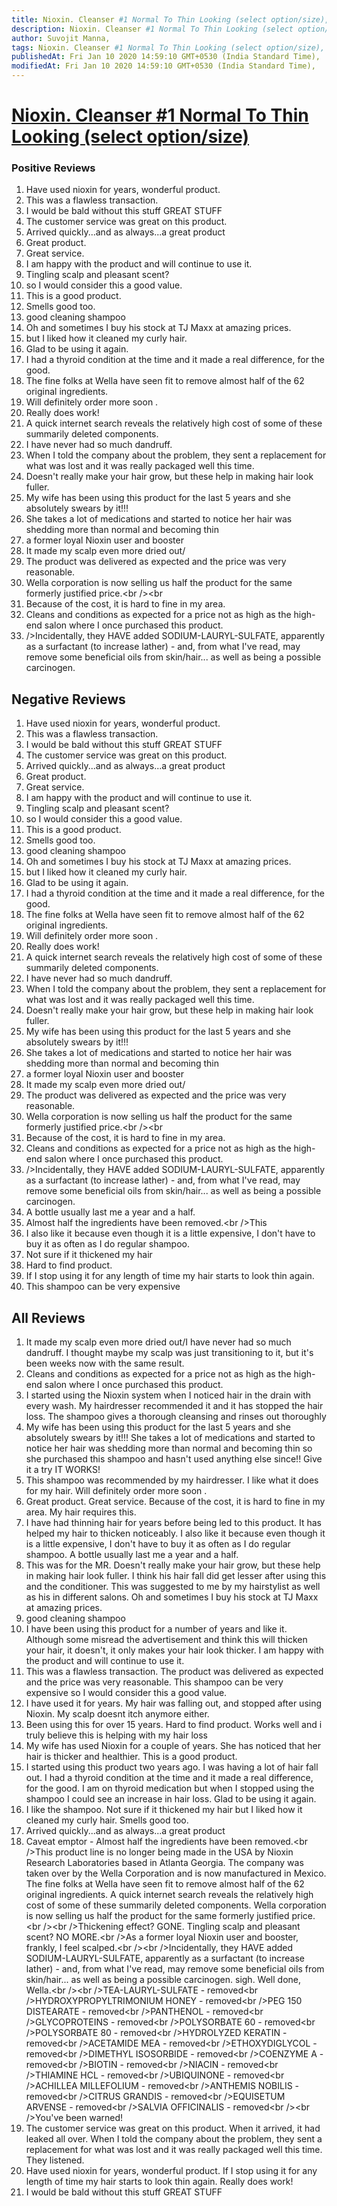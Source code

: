 ```yaml
---
title: Nioxin. Cleanser #1 Normal To Thin Looking (select option/size),
description: Nioxin. Cleanser #1 Normal To Thin Looking (select option/size),
author: Suvojit Manna,
tags: Nioxin. Cleanser #1 Normal To Thin Looking (select option/size),
publishedAt: Fri Jan 10 2020 14:59:10 GMT+0530 (India Standard Time),
modifiedAt: Fri Jan 10 2020 14:59:10 GMT+0530 (India Standard Time),
---
```


# [Nioxin. Cleanser #1 Normal To Thin Looking (select option/size)](https://products.checkmycream.com/products/Nioxin.-Cleanser-1-Normal-To-Thin-Looking-(select-optionsize).html)

### Positive Reviews

<ol>
      <li>Have used nioxin  for years, wonderful product.</li>
      <li>This was a flawless transaction.</li>
      <li>I would be bald without this stuff GREAT STUFF</li>
      <li>The customer service was great on this product.  </li>
      <li>Arrived quickly...and as always...a great product</li>
      <li>Great product.</li>
      <li>Great service.</li>
      <li>I am happy with the product and will continue to use it.</li>
      <li>Tingling scalp and pleasant scent?</li>
      <li>so I would consider this a good value.</li>
      <li>This is a good product.</li>
      <li>Smells good too.</li>
      <li>good cleaning shampoo</li>
      <li>Oh and sometimes I buy his stock at TJ Maxx at amazing prices.</li>
      <li>but I liked how it cleaned my curly hair.</li>
      <li>Glad to be using it again.</li>
      <li>I had a thyroid condition at the time and it made a real difference, for the good.</li>
      <li>The fine folks at Wella have seen fit to remove almost half of the 62 original ingredients.</li>
      <li>Will definitely order more soon .</li>
      <li>Really does work!</li>
      <li>A quick internet search reveals the relatively high cost of some of these summarily deleted components.</li>
      <li>I have never had so much dandruff.</li>
      <li>When  I told the company about the problem, they sent a replacement for what was lost and it was really packaged well this time.  </li>
      <li>Doesn&#x27;t really make your hair grow, but these help in making hair look fuller.</li>
      <li>My wife has been using this product for the last 5 years and she absolutely swears by it!!!</li>
      <li>She takes a lot of medications and started to notice her hair was shedding more than normal and becoming thin</li>
      <li>a former loyal Nioxin user and booster</li>
      <li>It made my scalp even more dried out/</li>
      <li>The product was delivered as expected and the price was very reasonable.</li>
      <li>Wella corporation is now selling us half the product for the same formerly justified price.&lt;br /&gt;&lt;br</li>
      <li>Because of the cost, it is hard to fine in my area.</li>
      <li>Cleans and conditions as expected for a price not as high as the high-end salon where I once purchased this product.</li>
      <li>/&gt;Incidentally, they HAVE added SODIUM-LAURYL-SULFATE,  apparently as a surfactant (to increase lather) - and, from what I&#x27;ve read, may remove some beneficial oils from skin/hair... as well as being a possible carcinogen.</li>
</ol>


<h2>Negative Reviews</h2>
<ol>
<li> Have used nioxin  for years, wonderful product.</li>
<li> This was a flawless transaction.</li>
<li> I would be bald without this stuff GREAT STUFF</li>
<li> The customer service was great on this product.  </li>
<li> Arrived quickly...and as always...a great product</li>
<li> Great product.</li>
<li> Great service.</li>
<li> I am happy with the product and will continue to use it.</li>
<li> Tingling scalp and pleasant scent?</li>
<li> so I would consider this a good value.</li>
<li> This is a good product.</li>
<li> Smells good too.</li>
<li> good cleaning shampoo</li>
<li> Oh and sometimes I buy his stock at TJ Maxx at amazing prices.</li>
<li> but I liked how it cleaned my curly hair.</li>
<li> Glad to be using it again.</li>
<li> I had a thyroid condition at the time and it made a real difference, for the good.</li>
<li> The fine folks at Wella have seen fit to remove almost half of the 62 original ingredients.</li>
<li> Will definitely order more soon .</li>
<li> Really does work!</li>
<li> A quick internet search reveals the relatively high cost of some of these summarily deleted components.</li>
<li> I have never had so much dandruff.</li>
<li> When  I told the company about the problem, they sent a replacement for what was lost and it was really packaged well this time.  </li>
<li> Doesn&#x27;t really make your hair grow, but these help in making hair look fuller.</li>
<li> My wife has been using this product for the last 5 years and she absolutely swears by it!!!</li>
<li> She takes a lot of medications and started to notice her hair was shedding more than normal and becoming thin</li>
<li> a former loyal Nioxin user and booster</li>
<li> It made my scalp even more dried out/</li>
<li> The product was delivered as expected and the price was very reasonable.</li>
<li> Wella corporation is now selling us half the product for the same formerly justified price.&lt;br /&gt;&lt;br</li>
<li> Because of the cost, it is hard to fine in my area.</li>
<li> Cleans and conditions as expected for a price not as high as the high-end salon where I once purchased this product.</li>
<li> /&gt;Incidentally, they HAVE added SODIUM-LAURYL-SULFATE,  apparently as a surfactant (to increase lather) - and, from what I&#x27;ve read, may remove some beneficial oils from skin/hair... as well as being a possible carcinogen.</li>
<li> A bottle usually last me a year and a half.</li>
<li> Almost half the ingredients have been removed.&lt;br /&gt;This</li>
<li> I also like it because even though it is a little expensive, I don&#x27;t have to buy it as often as I do regular shampoo.  </li>
<li> Not sure if it thickened my hair</li>
<li> Hard to find product.  </li>
<li> If I stop using it for any length of time my hair starts to look thin again.</li>
<li> This shampoo can be very expensive</li>
</ol>

<h2>All Reviews</h2>

<ol>
    <li> It made my scalp even more dried out/I have never had so much dandruff. I thought maybe my scalp was just transitioning to it, but it&#x27;s been weeks now with the same result.</li>
    <li> Cleans and conditions as expected for a price not as high as the high-end salon where I once purchased this product.</li>
    <li> I started using the Nioxin system when I noticed hair in the drain with every wash.  My hairdresser recommended it and it has stopped the hair loss. The shampoo gives a thorough cleansing and rinses out thoroughly</li>
    <li> My wife has been using this product for the last 5 years and she absolutely swears by it!!! She takes a lot of medications and started to notice her hair was shedding more than normal and becoming thin so she purchased this shampoo and hasn&#x27;t used anything else since!! Give it a try IT WORKS!</li>
    <li> This shampoo was recommended by my hairdresser.  I like what it does for my hair.  Will definitely order more soon .</li>
    <li> Great product. Great service. Because of the cost, it is hard to fine in my area. My hair requires this.</li>
    <li> I have had thinning hair for years before being led to this product.  It has helped my hair to thicken noticeably.  I also like it because even though it is a little expensive, I don&#x27;t have to buy it as often as I do regular shampoo.  A bottle usually last me a year and a half.</li>
    <li> This was for the MR. Doesn&#x27;t really make your hair grow, but these help in making hair look fuller. I think his hair fall did get lesser after using this and the conditioner. This was suggested to me by my hairstylist as well as his in different salons. Oh and sometimes I buy his stock at TJ Maxx at amazing prices.</li>
    <li> good cleaning shampoo</li>
    <li> I have been using this product for a number of years and like it. Although some misread the advertisement and think this will thicken your hair, it doesn&#x27;t, it only makes your hair look thicker. I am happy with the product and will continue to use it.</li>
    <li> This was a flawless transaction. The product was delivered as expected and the price was very reasonable. This shampoo can be very expensive so I would consider this a good value.</li>
    <li> I have used it for years. My hair was falling out, and stopped after using Nioxin.  My scalp doesnt itch anymore either.</li>
    <li> Been using this for over 15 years.  Hard to find product.  Works well and i truly believe this is helping with my hair loss</li>
    <li> My wife has used Nioxin for a couple of years. She has noticed that her hair is thicker and healthier. This is a good product.</li>
    <li> I started using this product two years ago.  I was having a lot of hair fall out.  I had a thyroid condition at the time and it made a real difference, for the good. I am on thyroid medication but when I stopped using the shampoo I could see an increase in hair loss.  Glad to be using it again.</li>
    <li> I like the shampoo. Not sure if it thickened my hair but I liked how it cleaned my curly hair. Smells good too.</li>
    <li> Arrived quickly...and as always...a great product</li>
    <li> Caveat emptor - Almost half the ingredients have been removed.&lt;br /&gt;This product line is no longer being made in the USA by Nioxin Research Laboratories based in Atlanta Georgia. The company was taken over by the Wella Corporation and is now manufactured in Mexico. The fine folks at Wella have seen fit to remove almost half of the 62 original ingredients. A quick internet search reveals the relatively high cost of some of these summarily deleted components. Wella corporation is now selling us half the product for the same formerly justified price.&lt;br /&gt;&lt;br /&gt;Thickening effect? GONE. Tingling scalp and pleasant scent? NO MORE.&lt;br /&gt;As a former loyal Nioxin user and booster, frankly,  I feel scalped.&lt;br /&gt;&lt;br /&gt;Incidentally, they HAVE added SODIUM-LAURYL-SULFATE,  apparently as a surfactant (to increase lather) - and, from what I&#x27;ve read, may remove some beneficial oils from skin/hair... as well as being a possible carcinogen. sigh. Well done, Wella.&lt;br /&gt;&lt;br /&gt;TEA-LAURYL-SULFATE  - removed&lt;br /&gt;HYDROXYPROPYLTRIMONIUM HONEY - removed&lt;br /&gt;PEG 150 DISTEARATE - removed&lt;br /&gt;PANTHENOL - removed&lt;br /&gt;GLYCOPROTEINS - removed&lt;br /&gt;POLYSORBATE 60 - removed&lt;br /&gt;POLYSORBATE 80 - removed&lt;br /&gt;HYDROLYZED KERATIN - removed&lt;br /&gt;ACETAMIDE MEA - removed&lt;br /&gt;ETHOXYDIGLYCOL - removed&lt;br /&gt;DIMETHYL ISOSORBIDE - removed&lt;br /&gt;COENZYME A - removed&lt;br /&gt;BIOTIN - removed&lt;br /&gt;NIACIN - removed&lt;br /&gt;THIAMINE HCL - removed&lt;br /&gt;UBIQUINONE - removed&lt;br /&gt;ACHILLEA MILLEFOLIUM - removed&lt;br /&gt;ANTHEMIS NOBILIS - removed&lt;br /&gt;CITRUS GRANDIS - removed&lt;br /&gt;EQUISETUM ARVENSE - removed&lt;br /&gt;SALVIA OFFICINALIS - removed&lt;br /&gt;&lt;br /&gt;You&#x27;ve been warned!</li>
    <li> The customer service was great on this product.  When it arrived, it had leaked all over.  When  I told the company about the problem, they sent a replacement for what was lost and it was really packaged well this time.  They listened.</li>
    <li> Have used nioxin  for years, wonderful product. If I stop using it for any length of time my hair starts to look thin again. Really does work!</li>
    <li> I would be bald without this stuff GREAT STUFF</li>
</ol>




